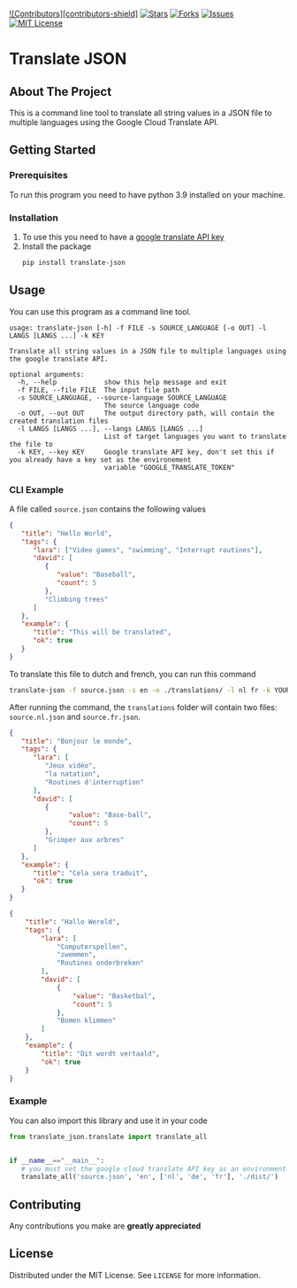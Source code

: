 [![Contributors][contributors-shield]][contributors-url]
[![Stars][stars-shield]][stars-url]
[![Forks][forks-shield]][forks-url]
[![Issues][issues-shield]][issues-url]
[![MIT License][license-shield]][license-url]

# Translate JSON

## About The Project

This is a command line tool to translate all string values in a JSON file to multiple languages using the Google Cloud Translate API.

## Getting Started

### Prerequisites

To run this program you need to have python 3.9 installed on your machine.

### Installation

1. To use this you need to have a [google translate API key](https://cloud.google.com/translate)
2. Install the package
   ```sh
   pip install translate-json
   ```

## Usage

You can use this program as a command line tool.

```
usage: translate-json [-h] -f FILE -s SOURCE_LANGUAGE [-o OUT] -l LANGS [LANGS ...] -k KEY

Translate all string values in a JSON file to multiple languages using the google translate API.

optional arguments:
  -h, --help            show this help message and exit
  -f FILE, --file FILE  The input file path
  -s SOURCE_LANGUAGE, --source-language SOURCE_LANGUAGE
                        The source language code
  -o OUT, --out OUT     The output directory path, will contain the created translation files
  -l LANGS [LANGS ...], --langs LANGS [LANGS ...]
                        List of target languages you want to translate the file to
  -k KEY, --key KEY     Google translate API key, don't set this if you already have a key set as the environement
                        variable "GOOGLE_TRANSLATE_TOKEN"
```

### CLI Example

A file called `source.json` contains the following values

```JSON
{
   "title": "Hello World",
   "tags": {
      "lara": ["Video games", "swimming", "Interrupt routines"],
      "david": [
         {
            "value": "Baseball",
            "count": 5
         },
         "Climbing trees"
      ]
   },
   "example": {
      "title": "This will be translated",
      "ok": true
   }
}
```

To translate this file to dutch and french, you can run this command

```sh
translate-json -f source.json -s en -o ./translations/ -l nl fr -k YOUR_API_KEY
```

After running the command, the `translations` folder will contain two files: `source.nl.json` and `source.fr.json`.

```JSON
{
   "title": "Bonjour le monde",
   "tags": {
      "lara": [
         "Jeux vidéo",
         "la natation",
         "Routines d'interruption"
      ],
      "david": [
         {
               "value": "Base-ball",
               "count": 5
         },
         "Grimper aux arbres"
      ]
   },
   "example": {
      "title": "Cela sera traduit",
      "ok": true
   }
}
```

```JSON
{
    "title": "Hallo Wereld",
    "tags": {
        "lara": [
            "Computerspellen",
            "zwemmen",
            "Routines onderbreken"
        ],
        "david": [
            {
                "value": "Basketbal",
                "count": 5
            },
            "Bomen klimmen"
        ]
    },
    "example": {
        "title": "Dit wordt vertaald",
        "ok": true
    }
}
```

### Example

You can also import this library and use it in your code

```python
from translate_json.translate import translate_all


if __name__=="__main__":
   # you must set the google cloud translate API key as an environment variable before running this program
   translate_all('source.json', 'en', ['nl', 'de', 'fr'], './dist/')

```

## Contributing

Any contributions you make are **greatly appreciated**

## License

Distributed under the MIT License. See `LICENSE` for more information.

[contributors-url]: https://github.com/othneildrew/Best-README-Template/graphs/contributors
[forks-shield]: https://img.shields.io/github/forks/othneildrew/Best-README-Template.svg?style=for-the-badge
[forks-url]: https://github.com/othneildrew/Best-README-Template/network/members
[stars-shield]: https://img.shields.io/github/stars/othneildrew/Best-README-Template.svg?style=for-the-badge
[stars-url]: https://github.com/othneildrew/Best-README-Template/stargazers
[issues-shield]: https://img.shields.io/github/issues/othneildrew/Best-README-Template.svg?style=for-the-badge
[issues-url]: https://github.com/othneildrew/Best-README-Template/issues
[license-shield]: https://img.shields.io/github/license/othneildrew/Best-README-Template.svg?style=for-the-badge
[license-url]: https://github.com/othneildrew/Best-README-Template/blob/master/LICENSE.txt
